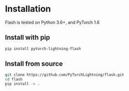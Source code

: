 # Installation

Flash is tested on Python 3.6+, and PyTorch 1.6

## Install with pip

```bash
pip install pytorch-lightning-flash
```

## Install from source

``` bash
git clone https://github.com/PyTorchLightning/flash.git
cd flash 
pip install -e .
```
